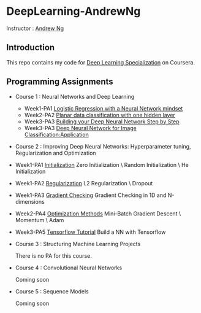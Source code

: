 # DeepLearning-AndrewNg

Instructor : [Andrew Ng](http://www.andrewng.org)

## Introduction
This repo contains my code for [Deep Learning Specialization](https://www.coursera.org/specializations/deep-learning) on Coursera.

## Programming Assignments
* Course 1 : Neural Networks and Deep Learning
  * Week1-PA1 [Logistic Regression with a Neural Network mindset](https://github.com/WxxShirley/DeepLearning-AndrewNg/blob/master/C1LogisticRegression_withNN.py)
  * Week2-PA2 [Planar data classification with one hidden layer](https://github.com/WxxShirley/DeepLearning-AndrewNg/blob/master/C1Classification1hiddenLayer.py)
  * Week3-PA3 [Building your Deep Neural Network Step by Step](https://github.com/WxxShirley/DeepLearning-AndrewNg/blob/master/C1BuildNN_StepByStep.py)
  * Week3-PA3 [Deep Neural Network for Image Classification:Application](https://github.com/WxxShirley/DeepLearning-AndrewNg/blob/master/C1DeepNN-Application.py)
  
 * Course 2 : Improving Deep Neural Networks: Hyperparameter tuning, Regularization and Optimization
  * Week1-PA1 [Initialization](https://github.com/WxxShirley/DeepLearning-AndrewNg/blob/master/C2W1Initialization.py)
       Zero Initialization \ Random Initialization \ He Initialization
  * Week1-PA2 [Regularization](https://github.com/WxxShirley/DeepLearning-AndrewNg/blob/master/C2W1reg.ipynb)
       L2 Regularization \ Dropout
  * Week1-PA3 [Gradient Checking](https://github.com/WxxShirley/DeepLearning-AndrewNg/blob/master/C2W1GradientChecking.py)
       Gradient Checking in 1D and N-dimensions
  * Week2-PA4 [Optimization Methods](https://github.com/WxxShirley/DeepLearning-AndrewNg/blob/master/C2W2Optimization.py)
       Mini-Batch Gradient Descent \ Momentum \ Adam
  * Week3-PA5 [Tensorflow Tutorial](https://github.com/WxxShirley/DeepLearning-AndrewNg/blob/master/C2W3tensorflow_.py)
       Build a NN with Tensorflow

 * Course 3 : Structuring Machine Learning Projects
 
   There is no PA for this course. 
 
 * Course 4 : Convolutional Neural Networks
  
   Coming soon
 
 * Course 5 : Sequence Models
   
   Coming soon
